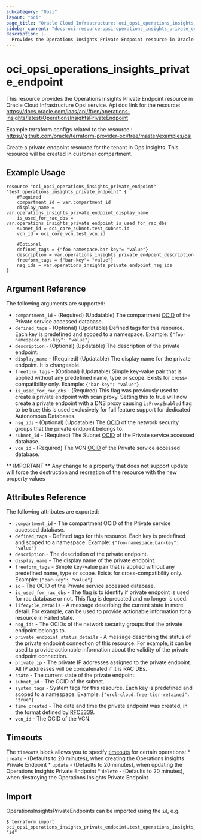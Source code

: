 ```yaml
---
subcategory: "Opsi"
layout: "oci"
page_title: "Oracle Cloud Infrastructure: oci_opsi_operations_insights_private_endpoint"
sidebar_current: "docs-oci-resource-opsi-operations_insights_private_endpoint"
description: |-
  Provides the Operations Insights Private Endpoint resource in Oracle Cloud Infrastructure Opsi service
---
```


# oci_opsi_operations_insights_private_endpoint
This resource provides the Operations Insights Private Endpoint resource in Oracle Cloud Infrastructure Opsi service.
Api doc link for the resource: https://docs.oracle.com/iaas/api/#/en/operations-insights/latest/OperationsInsightsPrivateEndpoint

Example terraform configs related to the resource : https://github.com/oracle/terraform-provider-oci/tree/master/examples/osi

Create a private endpoint resource for the tenant in Ops Insights.
This resource will be created in customer compartment.


## Example Usage

```hcl
resource "oci_opsi_operations_insights_private_endpoint" "test_operations_insights_private_endpoint" {
	#Required
	compartment_id = var.compartment_id
	display_name = var.operations_insights_private_endpoint_display_name
	is_used_for_rac_dbs = var.operations_insights_private_endpoint_is_used_for_rac_dbs
	subnet_id = oci_core_subnet.test_subnet.id
	vcn_id = oci_core_vcn.test_vcn.id

	#Optional
	defined_tags = {"foo-namespace.bar-key"= "value"}
	description = var.operations_insights_private_endpoint_description
	freeform_tags = {"bar-key"= "value"}
	nsg_ids = var.operations_insights_private_endpoint_nsg_ids
}
```

## Argument Reference

The following arguments are supported:

* `compartment_id` - (Required) (Updatable) The compartment [OCID](https://docs.cloud.oracle.com/iaas/Content/General/Concepts/identifiers.htm) of the Private service accessed database.
* `defined_tags` - (Optional) (Updatable) Defined tags for this resource. Each key is predefined and scoped to a namespace. Example: `{"foo-namespace.bar-key": "value"}` 
* `description` - (Optional) (Updatable) The description of the private endpoint.
* `display_name` - (Required) (Updatable) The display name for the private endpoint. It is changeable.
* `freeform_tags` - (Optional) (Updatable) Simple key-value pair that is applied without any predefined name, type or scope. Exists for cross-compatibility only. Example: `{"bar-key": "value"}` 
* `is_used_for_rac_dbs` - (Required) This flag was previously used to create a private endpoint with scan proxy. Setting this to true will now create a private endpoint with a DNS proxy causing `isProxyEnabled` flag to be true; this is used exclusively for full feature support for dedicated Autonomous Databases. 
* `nsg_ids` - (Optional) (Updatable) The [OCID](https://docs.cloud.oracle.com/iaas/Content/General/Concepts/identifiers.htm) of the network security groups that the private endpoint belongs to. 
* `subnet_id` - (Required) The Subnet [OCID](https://docs.cloud.oracle.com/iaas/Content/General/Concepts/identifiers.htm) of the Private service accessed database.
* `vcn_id` - (Required) The VCN [OCID](https://docs.cloud.oracle.com/iaas/Content/General/Concepts/identifiers.htm) of the Private service accessed database.


** IMPORTANT **
Any change to a property that does not support update will force the destruction and recreation of the resource with the new property values

## Attributes Reference

The following attributes are exported:

* `compartment_id` - The compartment OCID of the Private service accessed database.
* `defined_tags` - Defined tags for this resource. Each key is predefined and scoped to a namespace. Example: `{"foo-namespace.bar-key": "value"}` 
* `description` - The description of the private endpoint.
* `display_name` - The display name of the private endpoint.
* `freeform_tags` - Simple key-value pair that is applied without any predefined name, type or scope. Exists for cross-compatibility only. Example: `{"bar-key": "value"}` 
* `id` - The OCID of the Private service accessed database.
* `is_used_for_rac_dbs` - The flag is to identify if private endpoint is used for rac database or not. This flag is deprecated and no longer is used.
* `lifecycle_details` - A message describing the current state in more detail. For example, can be used to provide actionable information for a resource in Failed state.
* `nsg_ids` - The OCIDs of the network security groups that the private endpoint belongs to. 
* `private_endpoint_status_details` - A message describing the status of the private endpoint connection of this resource. For example, it can be used to provide actionable information about the validity of the private endpoint connection.
* `private_ip` - The private IP addresses assigned to the private endpoint. All IP addresses will be concatenated if it is RAC DBs. 
* `state` - The current state of the private endpoint.
* `subnet_id` - The OCID of the subnet.
* `system_tags` - System tags for this resource. Each key is predefined and scoped to a namespace. Example: `{"orcl-cloud.free-tier-retained": "true"}` 
* `time_created` - The date and time the private endpoint was created, in the format defined by [RFC3339](https://tools.ietf.org/html/rfc3339).
* `vcn_id` - The OCID of the VCN.

## Timeouts

The `timeouts` block allows you to specify [timeouts](https://registry.terraform.io/providers/oracle/oci/latest/docs/guides/changing_timeouts) for certain operations:
	* `create` - (Defaults to 20 minutes), when creating the Operations Insights Private Endpoint
	* `update` - (Defaults to 20 minutes), when updating the Operations Insights Private Endpoint
	* `delete` - (Defaults to 20 minutes), when destroying the Operations Insights Private Endpoint


## Import

OperationsInsightsPrivateEndpoints can be imported using the `id`, e.g.

```
$ terraform import oci_opsi_operations_insights_private_endpoint.test_operations_insights_private_endpoint "id"
```

